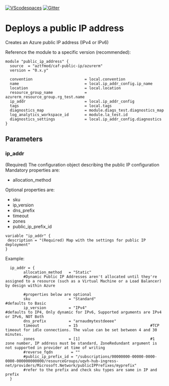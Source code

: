 [![VScodespaces](https://img.shields.io/endpoint?url=https%3A%2F%2Faka.ms%2Fvso-badge)](https://online.visualstudio.com/environments/new?name=terraform-azurerm-caf-public-ip&repo=aztfmod/terraform-azurerm-caf-public-ip)
[![Gitter](https://badges.gitter.im/aztfmod/community.svg)](https://gitter.im/aztfmod/community?utm_source=badge&utm_medium=badge&utm_campaign=pr-badge)

# Deploys a public IP address
Creates an Azure public IP address (IPv4 or IPv6)

Reference the module to a specific version (recommended):
```hcl
module "public_ip_address" {
  source  = "aztfmod/caf-public-ip/azurerm"
  version = "0.x.y"

  convention                       = local.convention
  name                             = local.ip_addr_config.ip_name
  location                         = local.location
  resource_group_name              = azurerm_resource_group.rg_test.name
  ip_addr                          = local.ip_addr_config
  tags                             = local.tags
  diagnostics_map                  = module.diags_test.diagnostics_map
  log_analytics_workspace_id       = module.la_test.id
  diagnostics_settings             = local.ip_addr_config.diagnostics
}
```

<!--- BEGIN_TF_DOCS --->
<!--- END_TF_DOCS --->

## Parameters

### ip_addr
(Required) The configuration object describing the public IP configuration
Mandatory properties are:
- allocation_method

Optional properties are:
- sku
- ip_version
- dns_prefix
- timeout
- zones
- public_ip_prefix_id

```hcl
variable "ip_addr" {
 description = "(Required) Map with the settings for public IP deployment"
}
```
Example:

```hcl
  ip_addr = {
        allocation_method   = "Static"
        #Dynamic Public IP Addresses aren't allocated until they're assigned to a resource (such as a Virtual Machine or a Load Balancer) by design within Azure 
        
        #properties below are optional 
        sku                 = "Standard"                        #defaults to Basic
        ip_version          = "IPv4"                            #defaults to IP4, Only dynamic for IPv6, Supported arguments are IPv4 or IPv6, NOT Both
        dns_prefix          = "arnaudmytestdeeee" 
        timeout             = 15                                #TCP timeout for idle connections. The value can be set between 4 and 30 minutes.
        zones               = [1]                               #1 zone number, IP address must be standard, ZoneRedundant argument is not supported in provider at time of writing
        #reverse_fqdn        = ""   
        #public_ip_prefix_id = "/subscriptions/00000000-00000-0000-0000-000000000000/resourceGroups/uqvh-hub-ingress-net/providers/Microsoft.Network/publicIPPrefixes/myprefix"
        #refer to the prefix and check sku types are same in IP and prefix 
  }
```